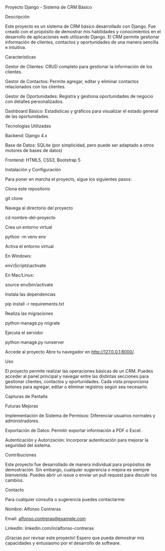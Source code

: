 Proyecto Django - Sistema de CRM Básico

Descripción

Este proyecto es un sistema de CRM básico desarrollado con Django. Fue creado con el propósito de demostrar mis habilidades y conocimientos en el desarrollo de aplicaciones web utilizando Django. El CRM permite gestionar información de clientes, contactos y oportunidades de una manera sencilla e intuitiva.

Características

Gestor de Clientes: CRUD completo para gestionar la información de los clientes.

Gestor de Contactos: Permite agregar, editar y eliminar contactos relacionados con los clientes.

Gestor de Oportunidades: Registra y gestiona oportunidades de negocio con detalles personalizados.

Dashboard Básico: Estadísticas y gráficos para visualizar el estado general de las oportunidades.

Tecnologías Utilizadas

Backend: Django 4.x

Base de Datos: SQLite (por simplicidad, pero puede ser adaptado a otros motores de bases de datos)

Frontend: HTML5, CSS3, Bootstrap 5

Instalación y Configuración

Para poner en marcha el proyecto, sigue los siguientes pasos:

Clona este repositorio

git clone <URL-del-repositorio>

Navega al directorio del proyecto

cd nombre-del-proyecto

Crea un entorno virtual

python -m venv env

Activa el entorno virtual

En Windows:

env\Scripts\activate

En Mac/Linux:

source env/bin/activate

Instala las dependencias

pip install -r requirements.txt

Realiza las migraciones

python manage.py migrate

Ejecuta el servidor

python manage.py runserver

Accede al proyecto
Abre tu navegador en http://127.0.0.1:8000/.

Uso

El proyecto permite realizar las operaciones básicas de un CRM. Puedes acceder al panel principal y navegar entre las distintas secciones para gestionar clientes, contactos y oportunidades. Cada vista proporciona botones para agregar, editar o eliminar registros según sea necesario.

Capturas de Pantalla




Futuras Mejoras

Implementación de Sistema de Permisos: Diferenciar usuarios normales y administradores.

Exportación de Datos: Permitir exportar información a PDF o Excel.

Autenticación y Autorización: Incorporar autenticación para mejorar la seguridad del sistema.

Contribuciones

Este proyecto fue desarrollado de manera individual para propósitos de demostración. Sin embargo, cualquier sugerencia o mejora es siempre bienvenida. Puedes abrir un issue o enviar un pull request para discutir los cambios.

Contacto

Para cualquier consulta o sugerencia puedes contactarme:

Nombre: Alfonso Contreras

Email: alfonso.contreras@example.com

LinkedIn: linkedin.com/in/alfonso-contreras

¡Gracias por revisar este proyecto! Espero que pueda demostrar mis capacidades y entusiasmo por el desarrollo de software.
